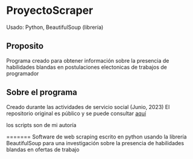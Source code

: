 # ProyectoScraper
Usado: Python, BeautifulSoup (librería)

## Proposito

Programa creado para obtener información sobre la presencia de habilidades blandas en postulaciones electonicas de trabajos de programador

## Sobre el programa

Creado durante las actividades de servicio social (Junio, 2023)
El repositorio original es público y se puede consultar [aquí](https://bitbucket.org/loleiste172/ssprim2023/src/master/scraping/investigacion/)

los scripts son de mi autoría

=======
Software de web scraping escrito en python usando la librería BeautifulSoup para una investigación sobre la presencia de habilidades blandas en ofertas de trabajo

